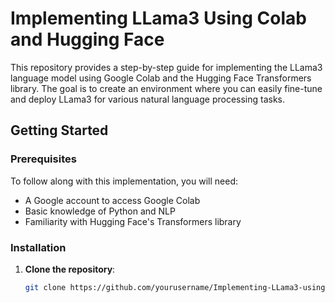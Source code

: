 # Implementing LLama3 Using Colab and Hugging Face

This repository provides a step-by-step guide for implementing the LLama3 language model using Google Colab and the Hugging Face Transformers library. The goal is to create an environment where you can easily fine-tune and deploy LLama3 for various natural language processing tasks.

## Getting Started

### Prerequisites

To follow along with this implementation, you will need:

- A Google account to access Google Colab
- Basic knowledge of Python and NLP
- Familiarity with Hugging Face's Transformers library

### Installation

1. **Clone the repository**:
   ```bash
   git clone https://github.com/yourusername/Implementing-LLama3-using-colab-and-huggingface.git
